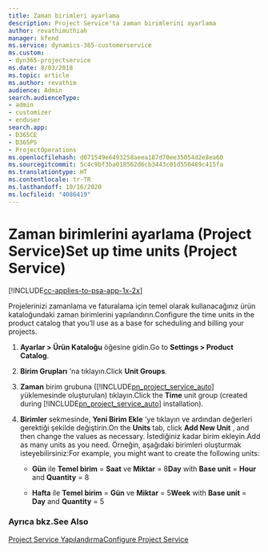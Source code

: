 ```yaml
---
title: Zaman birimleri ayarlama
description: Project Service'ta zaman birimlerini ayarlama
author: revathimuthiah
manager: kfend
ms.service: dynamics-365-customerservice
ms.custom:
- dyn365-projectservice
ms.date: 8/03/2018
ms.topic: article
ms.author: revathim
audience: Admin
search.audienceType:
- admin
- customizer
- enduser
search.app:
- D365CE
- D365PS
- ProjectOperations
ms.openlocfilehash: d071549e6493258aeea187d70ee35054d2e8ea60
ms.sourcegitcommit: 5c4c9bf3ba018562d6cb3443c01d550489c415fa
ms.translationtype: HT
ms.contentlocale: tr-TR
ms.lasthandoff: 10/16/2020
ms.locfileid: "4086419"
---
```

# <a name="set-up-time-units-project-service"></a><span data-ttu-id="b1b07-103">Zaman birimlerini ayarlama (Project Service)</span><span class="sxs-lookup"><span data-stu-id="b1b07-103">Set up time units (Project Service)</span></span>

[!INCLUDE[cc-applies-to-psa-app-1x-2x](../includes/cc-applies-to-psa-app-1x-2x.md)]

<span data-ttu-id="b1b07-104">Projelerinizi zamanlama ve faturalama için temel olarak kullanacağınız ürün kataloğundaki zaman birimlerini yapılandırın.</span><span class="sxs-lookup"><span data-stu-id="b1b07-104">Configure the time units in the product catalog that you’ll use as a base for scheduling and billing your projects.</span></span>  
  
1. <span data-ttu-id="b1b07-105">**Ayarlar > Ürün Kataloğu** öğesine gidin.</span><span class="sxs-lookup"><span data-stu-id="b1b07-105">Go to **Settings > Product Catalog**.</span></span>  
  
2. <span data-ttu-id="b1b07-106">**Birim Grupları** 'na tıklayın.</span><span class="sxs-lookup"><span data-stu-id="b1b07-106">Click **Unit Groups**.</span></span>  
  
3. <span data-ttu-id="b1b07-107">**Zaman** birim grubuna ([!INCLUDE[pn_project_service_auto](../includes/pn-project-service-auto.md)] yüklemesinde oluşturulan) tıklayın.</span><span class="sxs-lookup"><span data-stu-id="b1b07-107">Click the **Time** unit group (created during [!INCLUDE[pn_project_service_auto](../includes/pn-project-service-auto.md)] installation).</span></span>  
  
4. <span data-ttu-id="b1b07-108">**Birimler** sekmesinde, **Yeni Birim Ekle** 'ye tıklayın ve ardından değerleri gerektiği şekilde değiştirin.</span><span class="sxs-lookup"><span data-stu-id="b1b07-108">On the **Units** tab, click **Add New Unit** , and then change the values as necessary.</span></span> <span data-ttu-id="b1b07-109">İstediğiniz kadar birim ekleyin.</span><span class="sxs-lookup"><span data-stu-id="b1b07-109">Add as many units as you need.</span></span> <span data-ttu-id="b1b07-110">Örneğin, aşağıdaki birimleri oluşturmak isteyebilirsiniz:</span><span class="sxs-lookup"><span data-stu-id="b1b07-110">For example, you might want to create the following units:</span></span>  
  
   - <span data-ttu-id="b1b07-111">**Gün** ile **Temel birim** = **Saat** ve **Miktar** = 8</span><span class="sxs-lookup"><span data-stu-id="b1b07-111">**Day** with **Base unit** = **Hour** and **Quantity** = 8</span></span>  
  
   - <span data-ttu-id="b1b07-112">**Hafta** ile **Temel birim** = **Gün** ve **Miktar** = 5</span><span class="sxs-lookup"><span data-stu-id="b1b07-112">**Week** with **Base unit** = **Day** and **Quantity** = 5</span></span>  
  
### <a name="see-also"></a><span data-ttu-id="b1b07-113">Ayrıca bkz.</span><span class="sxs-lookup"><span data-stu-id="b1b07-113">See Also</span></span>  
 [<span data-ttu-id="b1b07-114">Project Service Yapılandırma</span><span class="sxs-lookup"><span data-stu-id="b1b07-114">Configure Project Service</span></span>](../psa/configure.md)
